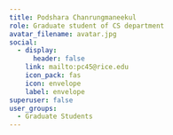 ```yaml
---
title: Podshara Chanrungmaneekul
role: Graduate student of CS department
avatar_filename: avatar.jpg
social:
  - display:
      header: false
    link: mailto:pc45@rice.edu
    icon_pack: fas
    icon: envelope
    label: envelope
superuser: false
user_groups:
  - Graduate Students
---
```

